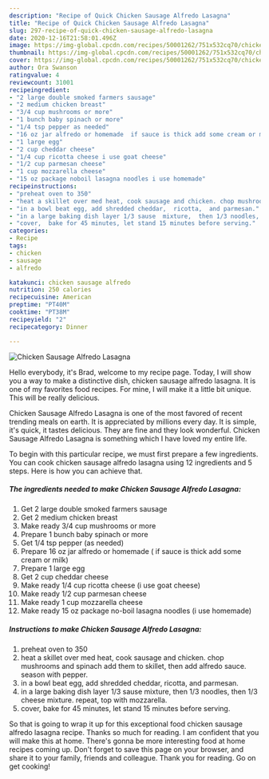 ```yaml
---
description: "Recipe of Quick Chicken Sausage Alfredo Lasagna"
title: "Recipe of Quick Chicken Sausage Alfredo Lasagna"
slug: 297-recipe-of-quick-chicken-sausage-alfredo-lasagna
date: 2020-12-16T21:58:01.496Z
image: https://img-global.cpcdn.com/recipes/50001262/751x532cq70/chicken-sausage-alfredo-lasagna-recipe-main-photo.jpg
thumbnail: https://img-global.cpcdn.com/recipes/50001262/751x532cq70/chicken-sausage-alfredo-lasagna-recipe-main-photo.jpg
cover: https://img-global.cpcdn.com/recipes/50001262/751x532cq70/chicken-sausage-alfredo-lasagna-recipe-main-photo.jpg
author: Ora Swanson
ratingvalue: 4
reviewcount: 31001
recipeingredient:
- "2 large double smoked farmers sausage"
- "2 medium chicken breast"
- "3/4 cup mushrooms or more"
- "1 bunch baby spinach or more"
- "1/4 tsp pepper as needed"
- "16 oz jar alfredo or homemade  if sauce is thick add some cream or milk"
- "1 large egg"
- "2 cup cheddar cheese"
- "1/4 cup ricotta cheese i use goat cheese"
- "1/2 cup parmesan cheese"
- "1 cup mozzarella cheese"
- "15 oz package noboil lasagna noodles i use homemade"
recipeinstructions:
- "preheat oven to 350"
- "heat a skillet over med heat, cook sausage and chicken. chop mushrooms and spinach add them to skillet, then add alfredo sauce. season  with pepper."
- "in a bowl beat egg, add shredded cheddar,  ricotta,  and parmesan."
- "in a large baking dish layer 1/3 sause  mixture,  then 1/3 noodles,  then 1/3 cheese  mixture.  repeat,  top with mozzarella."
- "cover,  bake for 45 minutes, let stand 15 minutes before serving."
categories:
- Recipe
tags:
- chicken
- sausage
- alfredo

katakunci: chicken sausage alfredo 
nutrition: 250 calories
recipecuisine: American
preptime: "PT40M"
cooktime: "PT38M"
recipeyield: "2"
recipecategory: Dinner

---
```



![Chicken Sausage Alfredo Lasagna](https://img-global.cpcdn.com/recipes/50001262/751x532cq70/chicken-sausage-alfredo-lasagna-recipe-main-photo.jpg)

Hello everybody, it's Brad, welcome to my recipe page. Today, I will show you a way to make a distinctive dish, chicken sausage alfredo lasagna. It is one of my favorites food recipes. For mine, I will make it a little bit unique. This will be really delicious.

Chicken Sausage Alfredo Lasagna is one of the most favored of recent trending meals on earth. It is appreciated by millions every day. It is simple, it's quick, it tastes delicious. They are fine and they look wonderful. Chicken Sausage Alfredo Lasagna is something which I have loved my entire life.




To begin with this particular recipe, we must first prepare a few ingredients. You can cook chicken sausage alfredo lasagna using 12 ingredients and 5 steps. Here is how you can achieve that.

<!--inarticleads1-->

##### The ingredients needed to make Chicken Sausage Alfredo Lasagna:

1. Get 2 large double smoked farmers sausage
1. Get 2 medium chicken breast
1. Make ready 3/4 cup mushrooms or more
1. Prepare 1 bunch baby spinach or more
1. Get 1/4 tsp pepper (as needed)
1. Prepare 16 oz jar alfredo or homemade ( if sauce is thick add some cream or milk)
1. Prepare 1 large egg
1. Get 2 cup cheddar cheese
1. Make ready 1/4 cup ricotta cheese (i use goat cheese)
1. Make ready 1/2 cup parmesan cheese
1. Make ready 1 cup mozzarella cheese
1. Make ready 15 oz package no-boil lasagna noodles (i use homemade)




<!--inarticleads2-->

##### Instructions to make Chicken Sausage Alfredo Lasagna:

1. preheat oven to 350
1. heat a skillet over med heat, cook sausage and chicken. chop mushrooms and spinach add them to skillet, then add alfredo sauce. season  with pepper.
1. in a bowl beat egg, add shredded cheddar,  ricotta,  and parmesan.
1. in a large baking dish layer 1/3 sause  mixture,  then 1/3 noodles,  then 1/3 cheese  mixture.  repeat,  top with mozzarella.
1. cover,  bake for 45 minutes, let stand 15 minutes before serving.




So that is going to wrap it up for this exceptional food chicken sausage alfredo lasagna recipe. Thanks so much for reading. I am confident that you will make this at home. There's gonna be more interesting food at home recipes coming up. Don't forget to save this page on your browser, and share it to your family, friends and colleague. Thank you for reading. Go on get cooking!
